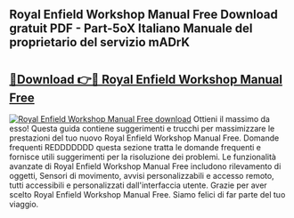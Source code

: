 ## Royal Enfield Workshop Manual Free Download gratuit PDF - Part-5oX Italiano Manuale del proprietario del servizio mADrK

# <h2><a href="http://dfczlyy.blite.top/?on=Royal+Enfield+Workshop+Manual+Free">🔗Download 👉🔴 Royal Enfield Workshop Manual Free</a></h2>

[![Royal Enfield Workshop Manual Free download](https://i.imgur.com/lujVjoI.png)](http://dfczlyy.blite.top/?on=Royal+Enfield+Workshop+Manual+Free)
Ottieni il massimo da esso! Questa guida contiene suggerimenti e trucchi per massimizzare le prestazioni del tuo nuovo Royal Enfield Workshop Manual Free. Domande frequenti REDDDDDDD questa sezione tratta le domande frequenti e fornisce utili suggerimenti per la risoluzione dei problemi. Le funzionalità avanzate di Royal Enfield Workshop Manual Free includono rilevamento di oggetti, Sensori di movimento, avvisi personalizzabili e accesso remoto, tutti accessibili e personalizzati dall'interfaccia utente. Grazie per aver scelto Royal Enfield Workshop Manual Free. Siamo felici di far parte del tuo viaggio.
